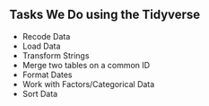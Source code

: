 ## Tasks We Do using the Tidyverse

+ Recode Data
+ Load Data
+ Transform Strings
+ Merge two tables on a common ID
+ Format Dates
+ Work with Factors/Categorical Data
+ Sort Data

